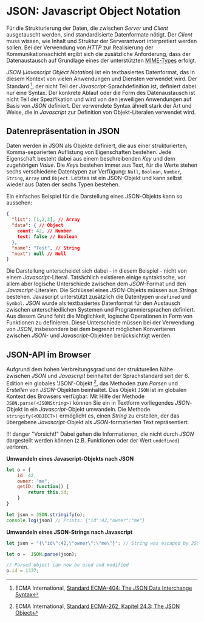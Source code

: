 # JSON: Javascript Object Notation

Für die Strukturierung der Daten, die zwischen *Server* und *Client* ausgetauscht werden, sind standardisierte Datenformate nötigt. Der *Client* muss wissen, wie Inhalt und Struktur der Serverantwort interpretiert werden sollen. Bei der Verwendung von *HTTP* zur Realisierung der Kommunikationsschicht ergibt sich die zusätzliche Anforderung, dass der Datenaustausch auf Grundlage eines der unterstützten [MIME-Types](https://developer.mozilla.org/en-US/docs/Web/HTTP/Basics_of_HTTP/MIME_types) erfolgt. 

*JSON* (*Javascript Object Notation*) ist ein textbasiertes Datenformat, das in diesem Kontext von vielen Anwendungen und Diensten verwendet wird. Der Standard [^1], der nicht Teil der *Javascript*-Sprachdefinition ist, definiert dabei nur eine Syntax. Der konkrete Ablauf oder die Form des Datenaustausch ist nicht Teil der Spezifikation und wird von den jeweiligen Anwendungen auf Basis von *JSON* definiert. Der verwendete Syntax ähnelt stark der Art und Weise, die in *Javascript* zur Definition von Objekt-Literalen verwendet wird. 

## Datenrepräsentation in JSON

Daten werden in JSON als Objekte definiert, die aus einer strukturierten, Komma-separierten Auflistung von Eigenschaften bestehen. Jede Eigenschaft besteht dabei aus einem beschreibenden *Key* und dem zugehörigen *Value*. Die *Keys* bestehen immer aus Text, für die Werte stehen sechs verschiedene Datentypen zur Verfügung: `Null`, `Boolean`, `Number`, `String`, `Array` und `Object`. Letztes ist ein JSON-Objekt und kann selbst wieder aus Daten der sechs Typen bestehen. 

Ein einfaches Beispiel für die Darstellung eines JSON-Objekts kann so aussehen:

``` json
{
  "list": [1,2,3], // Array
  "data": { // Object
    count: 42, // Number
    test: false // Boolean
  },
  "name": "Test", // String
  "next": null // Null
}
```

Die Darstellung unterscheidet sich dabei - in diesem Beispiel - nicht von einem *Javascript*-Literal. Tatsächlich existieren einige syntaktische, vor allem aber logische Unterschiede zwischen dem *JSON*-Format und den *Javascript*-Literalen. Die Schlüssel eines *JSON*-Objekts müssen aus *Strings* bestehen. Javascript unterstützt zusätzlich die Datentypen `undefined` und `Symbol`. *JSON* wurde als textbasiertes Datenformat für den Austausch zwischen unterschiedlichen Systemen und Programmiersprachen definiert. Aus diesem Grund fehlt die Möglichkeit, logische Operationen in Form von Funktionen zu definieren. Diese Unterschiede müssen bei der Verwendung von *JSON*, insbesondere bei dem begrenzt möglichen Konvertieren zwischen *JSON*- und *Javascript*-Objekten berücksichtigt werden.

## JSON-API im Browser

Aufgrund dem hohen Verbreitungsgrad und der strukturellen Nähe zwischen *JSON* und *Javascript* beinhaltet der Sprachstandard seit der 6. Edition ein globales 'JSON'-Objekt [^2], das Methoden zum *Parsen* und *Erstellen* von *JSON*-Objekten beinhaltet. Das Objekt `JSON` ist im globalen Kontext des Browsers verfügbar. Mit Hilfe der Methode `JSON.parse(<JSONString>)` können Sie ein in Textform vorliegendes *JSON*-Objekt in ein *Javascript*-Objekt umwandeln. Die Methode `stringify(<OBJECT>)` ermöglicht es, einen *String* zu erstellen, der das übergebene *Javascript*-Objekt als *JSON*-formatierten Text repräsentiert.

!!! danger "Vorsicht!"
    Dabei gehen die Informationen, die nicht durch *JSON* dargestellt werden können (z.B. Funktionen oder der Wert `undefined`) verloren.

**Umwandeln eines Javascript-Objekts nach JSON**

``` javascript 
let o = {
	id: 42,
	owner: "me",
	getID: function() {
		return this.id;
	} 
}

let json = JSON.stringify(o);
console.log(json) // Prints: {"id":42,"owner":"me"}
```

**Umwandeln eines JSON-Strings nach Javascript**

``` javascript
let json = "{\"id\":42,\"owner\":\"me\"}"; // String was escaped by JSON.stringify

let o =  JSON.parse(json);

// Parsed object can now be used and modified
o.id = 1337;
```

[^1]: ECMA International, [Standard ECMA-404: The JSON Data Interchange Syntax](https://www.ecma-international.org/publications/standards/Ecma-404.htm)
[^2]: ECMA International, [Standard ECMA-262, Kapitel 24.3: The JSON Object](https://www.ecma-international.org/ecma-262/6.0/#sec-json-object)
